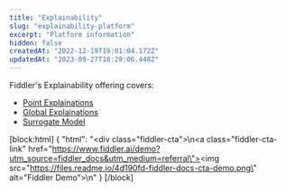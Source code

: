 ```yaml
---
title: "Explainability"
slug: "explainability-platform"
excerpt: "Platform information"
hidden: false
createdAt: "2022-12-19T19:01:04.172Z"
updatedAt: "2023-09-27T18:29:06.448Z"
---
```

Fiddler's Explainability offering covers:

- [Point Explainations](doc:point-explainability) 
- [Global Explainations](doc:global-explainability)
- [Surrogate Model](doc:artifacts-and-surrogates#surrogate-model)

[block:html]
{
  "html": "<div class=\"fiddler-cta\">\n<a class=\"fiddler-cta-link\" href=\"https://www.fiddler.ai/demo?utm_source=fiddler_docs&utm_medium=referral\"><img src=\"https://files.readme.io/4d190fd-fiddler-docs-cta-demo.png\" alt=\"Fiddler Demo\"></a>\n</div>"
}
[/block]
